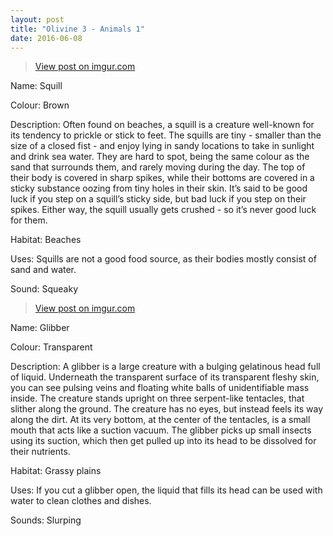 ```yaml
---
layout: post
title: "Olivine 3 - Animals 1"
date: 2016-06-08
---
```

<blockquote class="imgur-embed-pub" lang="en" data-id="E7Z9HwC"><a href="//imgur.com/E7Z9HwC">View post on imgur.com</a></blockquote><script async src="//s.imgur.com/min/embed.js" charset="utf-8"></script>

Name: Squill

Colour: Brown

Description: Often found on beaches, a squill is a creature well-known for its tendency to prickle or stick to feet. The squills are tiny - smaller than the size of a closed fist - and enjoy lying in sandy locations to take in sunlight and drink sea water. They are hard to spot, being the same colour as the sand that surrounds them, and rarely moving during the day. The top of their body is covered in sharp spikes, while their bottoms are covered in a sticky substance oozing from tiny holes in their skin. It’s said to be good luck if you step on a squill’s sticky side, but bad luck if you step on their spikes. Either way, the squill usually gets crushed - so it’s never good luck for them.

Habitat: Beaches

Uses: Squills are not a good food source, as their bodies mostly consist of sand and water.

Sound: Squeaky

<blockquote class="imgur-embed-pub" lang="en" data-id="4vXSOrr"><a href="//imgur.com/4vXSOrr">View post on imgur.com</a></blockquote><script async src="//s.imgur.com/min/embed.js" charset="utf-8"></script>

Name: Glibber

Colour: Transparent

Description: A glibber is a large creature with a bulging gelatinous head full of liquid. Underneath the transparent surface of its transparent fleshy skin, you can see pulsing veins and floating white balls of unidentifiable mass inside. The creature stands upright on three serpent-like tentacles, that slither along the ground. The creature has no eyes, but instead feels its way along the dirt. At its very bottom, at the center of the tentacles, is a small mouth that acts like a suction vacuum. The glibber picks up small insects using its suction, which then get pulled up into its head to be dissolved for their nutrients.

Habitat: Grassy plains

Uses: If you cut a glibber open, the liquid that fills its head can be used with water to clean clothes and dishes.

Sounds: Slurping
